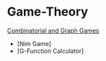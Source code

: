 # Game-Theory

[Combinatorial and Graph Games](https://github.com/spencerbertsch1/Game-Theory/tree/main/assignment_1)
 - [Nim Game]
 - [G-Function Calculator]
